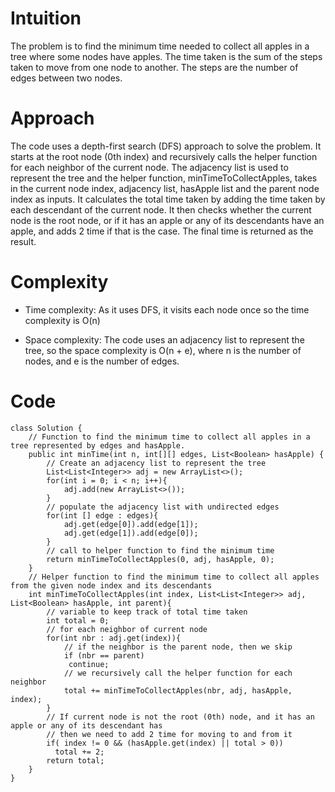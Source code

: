 # Intuition

The problem is to find the minimum time needed to collect all apples in a tree where some nodes have apples. The time taken is the sum of the steps taken to move from one node to another. The steps are the number of edges between two nodes.

# Approach

The code uses a depth-first search (DFS) approach to solve the problem. It starts at the root node (0th index) and recursively calls the helper function for each neighbor of the current node. The adjacency list is used to represent the tree and the helper function, minTimeToCollectApples, takes in the current node index, adjacency list, hasApple list and the parent node index as inputs. It calculates the total time taken by adding the time taken by each descendant of the current node. It then checks whether the current node is the root node, or if it has an apple or any of its descendants have an apple, and adds 2 time if that is the case. The final time is returned as the result.

# Complexity

- Time complexity:
  As it uses DFS, it visits each node once so the time complexity is O(n)

- Space complexity:
  The code uses an adjacency list to represent the tree, so the space complexity is O(n + e), where n is the number of nodes, and e is the number of edges.

# Code

```
class Solution {
    // Function to find the minimum time to collect all apples in a tree represented by edges and hasApple.
    public int minTime(int n, int[][] edges, List<Boolean> hasApple) {
        // Create an adjacency list to represent the tree
        List<List<Integer>> adj = new ArrayList<>();
        for(int i = 0; i < n; i++){
            adj.add(new ArrayList<>());
        }
        // populate the adjacency list with undirected edges
        for(int [] edge : edges){
            adj.get(edge[0]).add(edge[1]);
            adj.get(edge[1]).add(edge[0]);
        }
        // call to helper function to find the minimum time
        return minTimeToCollectApples(0, adj, hasApple, 0);
    }
    // Helper function to find the minimum time to collect all apples from the given node index and its descendants
    int minTimeToCollectApples(int index, List<List<Integer>> adj, List<Boolean> hasApple, int parent){
        // variable to keep track of total time taken
        int total = 0;
        // for each neighbor of current node
        for(int nbr : adj.get(index)){
            // if the neighbor is the parent node, then we skip
            if (nbr == parent)
             continue;
            // we recursively call the helper function for each neighbor
            total += minTimeToCollectApples(nbr, adj, hasApple, index);
        }
        // If current node is not the root (0th) node, and it has an apple or any of its descendant has
        // then we need to add 2 time for moving to and from it
        if( index != 0 && (hasApple.get(index) || total > 0))
          total += 2;
        return total;
    }
}

```
